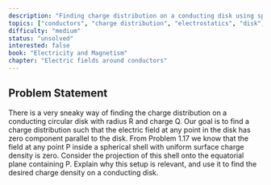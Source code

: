 ```yaml
---
description: "Finding charge distribution on a conducting disk using spherical shell projection"
topics: ["conductors", "charge distribution", "electrostatics", "disk", "surface charge"]
difficulty: "medium"
status: "unsolved"
interested: false
book: "Electricity and Magnetism"
chapter: "Electric fields around conductors"
---
```


## Problem Statement
There is a very sneaky way of finding the charge distribution on a conducting circular disk with radius R and charge Q. Our goal is to find a charge distribution such that the electric field at any point in the disk has zero component parallel to the disk. From Problem 1.17 we know that the field at any point P inside a spherical shell with uniform surface charge density is zero. Consider the projection of this shell onto the equatorial plane containing P. Explain why this setup is relevant, and use it to find the desired charge density on a conducting disk.